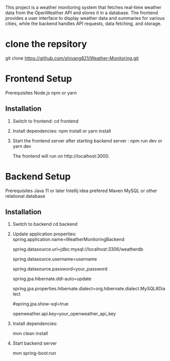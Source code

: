 This project is a weather monitoring system that fetches real-time weather data from the OpenWeather API and stores it in a database.
The frontend provides a user interface to display weather data and summaries for various cities, while the backend handles API requests, data fetching, and storage.

# clone the repsitory
  git clone https://github.com/shivang821/Weather-Monitoring.git
# Frontend Setup
  Prerequisites
  Node.js
  npm or yarn
  
  ## Installation
  1. Switch to frontend:
     cd frontend
  2. Install dependencies:
     npm install
     or
     yarn install
  3. Start the frontend server after starting backend server :
     npm run dev
     or
     yarn dev
     
     The frontend will run on http://localhost:3000.

# Backend Setup
  Prerequisites
  Java 11 or later
  Intellij idea prefered
  Maven
  MySQL or other relational database
  ## Installation
  1. Switch to backend
     cd backend
  2. Update application properties:
      spring.application.name=WeatherMonitoringBackend
     
      spring.datasource.url=jdbc:mysql://localhost:3306/weatherdb
     
      spring.datasource.username=username
     
      spring.datasource.password=your_password
      
      spring.jpa.hibernate.ddl-auto=update
     
      spring.jpa.properties.hibernate.dialect=org.hibernate.dialect.MySQL8Dialect
     
      #spring.jpa.show-sql=true
     
      openweather.api.key=your_openweather_api_key
     
  4. Install dependencies:
     
     mvn clean install
     
  6. Start backend server
     
     mvn spring-boot:run 
   
